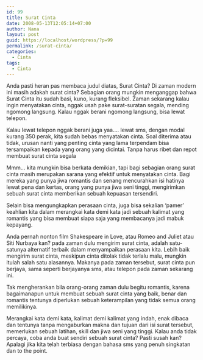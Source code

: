 ```yaml
---
id: 99
title: Surat Cinta
date: 2008-05-13T12:05:14+07:00
author: Nana
layout: post
guid: https://localhost/wordpress/?p=99
permalink: /surat-cinta/
categories:
  - Cinta
tags:
  - Cinta
---
```

Anda pasti heran pas membaca judul diatas, Surat Cinta? Di zaman modern ini masih adakah surat cinta? Sebagian orang mungkin menganggap bahwa Surat Cinta itu sudah basi, kuno, kurang fleksibel. Zaman sekarang kalau ingin menyatakan cinta, nggak usah pake surat-suratan segala, mending ngomong langsung. Kalau nggak berani ngomong langsung, bisa lewat telepon.

Kalau lewat telepon nggak berani juga yaa…. lewat sms, dengan modal kurang 350 perak, kita sudah bebas menyatakan cinta. Soal diterima atau tidak, urusan nanti yang penting cinta yang lama terpendam bisa tersampaikan kepada yang orang yang dicintai. Tanpa harus ribet dan repot membuat surat cinta segala

Mmm… kita mungkin bisa berkata demikian, tapi bagi sebagian orang surat cinta masih merupakan sarana yang efektif untuk menyatakan cinta. Bagi mereka yang punya jiwa romantis dan senang mencurahkan isi hatinya lewat pena dan kertas, orang yang punya jiwa seni tinggi, mengirimkan sebuah surat cinta memberikan sebuah kepuasan tersendiri.

Selain bisa mengungkapkan perasaan cinta, juga bisa sekalian ‘pamer’ keahlian kita dalam merangkai kata demi kata jadi sebuah kalimat yang romantis yang bisa membuat siapa saja yang membacanya jadi mabuk kepayang.

Anda pernah nonton film Shakespeare in Love, atau Romeo and Juliet atau Siti Nurbaya kan? pada zaman dulu mengirim surat cinta, adalah satu-satunya alternatif terbaik dalam menyampaikan perasaan kita. Lebih baik mengirim surat cinta, meskipun cinta ditolak tidak terlalu malu, mungkin itulah salah satu alasannya. Makanya pada zaman tersebut, surat cinta pun berjaya, sama seperti berjayanya sms, atau telepon pada zaman sekarang ini.

Tak mengherankan bila orang-orang zaman dulu begitu romantis, karena bagaimanapun untuk membuat sebuah surat cinta yang baik, benar dan romantis tentunya diperlukan sebuah keterampilan yang tidak semua orang memilikinya.

Merangkai kata demi kata, kalimat demi kalimat yang indah, enak dibaca dan tentunya tanpa mengaburkan makna dan tujuan dari isi surat tersebut, memerlukan sebuah latihan, skill dan jiwa seni yang tinggi. Kalau anda tidak percaya, coba anda buat sendiri sebuah surat cinta? Pasti susah kan? Apalagi jika kita telah terbiasa dengan bahasa sms yang penuh singkatan dan to the point.